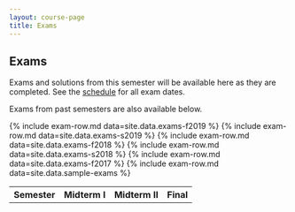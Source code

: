```yaml
---
layout: course-page
title: Exams
---
```


## Exams

Exams and solutions from this semester will be available here as they are completed.  See the [schedule](assets/general/Spring2019/MATH251-Schedule.pdf) for all exam dates.

Exams from past semesters are also available below.

<div class="x-scroll">
<table class="asst-table">
<tr><th>Semester</th><th>Midterm I</th><th>Midterm II</th><th>Final</th></tr>
	{% include exam-row.md data=site.data.exams-f2019 %}
	{% include exam-row.md data=site.data.exams-s2019 %}
	{% include exam-row.md data=site.data.exams-f2018 %}
	{% include exam-row.md data=site.data.exams-s2018 %}
	{% include exam-row.md data=site.data.exams-f2017 %}
	{% include exam-row.md data=site.data.sample-exams %}
</table>
</div>

